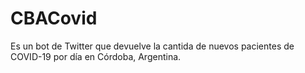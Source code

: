 # CBACovid
 Es un bot de Twitter que devuelve la cantida de nuevos pacientes de COVID-19 por día en Córdoba, Argentina.
